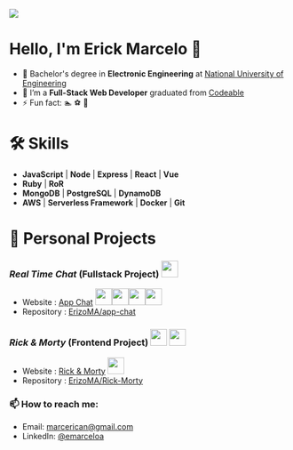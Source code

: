 ![](https://visitor-badge.glitch.me/badge?page_id=ErizoMA.ErizoMA)
# Hello, I'm Erick Marcelo 👋
- 🔭 Bachelor's degree in **Electronic Engineering** at [National University of Engineering](https://www.uni.edu.pe/)
- 🌱 I’m a **Full-Stack Web Developer** graduated from [Codeable](https://www.codeable.la/)
- ⚡ Fun fact: 🏊 ⚽ 🍕

# 🛠️ Skills

- **JavaScript** | **Node** | **Express** | **React** | **Vue** 
- **Ruby** | **RoR**
- **MongoDB** | **PostgreSQL** | **DynamoDB**
- **AWS** | **Serverless Framework** | **Docker** | **Git**

<!--
- **Languages**: <code><img height="30" src="https://cdn.icon-icons.com/icons2/2108/PNG/512/javascript_icon_130900.png"></code>
<code><img height="40" src="https://cdn.icon-icons.com/icons2/2107/PNG/512/file_type_ruby_icon_130186.png"></code> -->
<!-- <code><img height="40" src="https://cdn.icon-icons.com/icons2/1508/PNG/512/python_104451.png"></code> -->
<!--
- **Frameworks**: <code><img height="40" src="https://cdn.icon-icons.com/icons2/2415/PNG/512/react_original_logo_icon_146374.png"></code><code><img height="40" src="https://cdn.icon-icons.com/icons2/2415/PNG/512/rails_plain_wordmark_logo_icon_146377.png"></code><code><img height="40" src="https://cdn.icon-icons.com/icons2/2107/PNG/512/file_type_vue_icon_130078.png"></code>  
- **Database**: <code><img height="40" src="https://cdn.icon-icons.com/icons2/2415/PNG/512/postgresql_plain_wordmark_logo_icon_146390.png"></code><code><img height="40" src="https://cdn.icon-icons.com/icons2/2107/PNG/512/file_type_firebase_icon_130606.png"></code>

- **DevOps**: 
<code><img height="40" src="https://cdn.icon-icons.com/icons2/2407/PNG/512/docker_icon_146192.png"></code>
<code><img height="40" src="https://cdn.icon-icons.com/icons2/17/PNG/256/ubuntu_linux_2075.png"></code>
<code><img height="40" src="https://cdn.icon-icons.com/icons2/2107/PNG/512/file_type_git_icon_130581.png"></code>
<code><img height="40" src="https://cdn.icon-icons.com/icons2/2429/PNG/512/figma_logo_icon_147289.png"></code>
<code><img height="45" src="https://cdn.icon-icons.com/icons2/1381/PNG/512/insomnia_94603.png"></code>
-->
# 👾  Personal Projects  
### *Real Time Chat* (Fullstack Project) <img height="30" src="https://cdn.icon-icons.com/icons2/373/PNG/256/Whatsapp_37229.png">
- Website : [App Chat](https://app-chat-develop.up.railway.app/) <img height="30" src="https://cdn.icon-icons.com/icons2/2415/PNG/512/react_original_logo_icon_146374.png"><img height="30" src="https://cdn.icon-icons.com/icons2/2415/PNG/512/mongodb_original_logo_icon_146424.png"><img height="30" src="https://cdn.icon-icons.com/icons2/2107/PNG/512/file_type_node_icon_130301.png"><img height="30" src="https://cdn.icon-icons.com/icons2/2389/PNG/512/socket_io_logo_icon_144874.png">
- Repository : [ErizoMA/app-chat](https://github.com/ErizoMA/app-chat) 

### *Rick & Morty* (Frontend Project) <img height="30" src="https://cdn.icon-icons.com/icons2/1390/PNG/512/rick_96214.png"> <img height="30" src="https://cdn.icon-icons.com/icons2/1389/PNG/512/morty_96137.png">
- Website : [Rick & Morty](https://rick-morty-vue3.netlify.app/) <img height="30" src="https://cdn.icon-icons.com/icons2/2107/PNG/512/file_type_vue_icon_130078.png">
- Repository : [ErizoMA/Rick-Morty](https://github.com/ErizoMA/Rick-Morty)



### 📫 How to reach me:

- Email: [marcerican@gmail.com](mailto:marcerican@gmail.com)
- LinkedIn: [@emarceloa](https://www.linkedin.com/in/emarceloa/)
